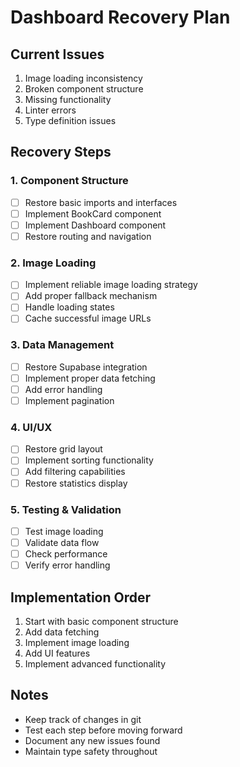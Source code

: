 # Dashboard Recovery Plan

## Current Issues
1. Image loading inconsistency
2. Broken component structure
3. Missing functionality
4. Linter errors
5. Type definition issues

## Recovery Steps

### 1. Component Structure
- [ ] Restore basic imports and interfaces
- [ ] Implement BookCard component
- [ ] Implement Dashboard component
- [ ] Restore routing and navigation

### 2. Image Loading
- [ ] Implement reliable image loading strategy
- [ ] Add proper fallback mechanism
- [ ] Handle loading states
- [ ] Cache successful image URLs

### 3. Data Management
- [ ] Restore Supabase integration
- [ ] Implement proper data fetching
- [ ] Add error handling
- [ ] Implement pagination

### 4. UI/UX
- [ ] Restore grid layout
- [ ] Implement sorting functionality
- [ ] Add filtering capabilities
- [ ] Restore statistics display

### 5. Testing & Validation
- [ ] Test image loading
- [ ] Validate data flow
- [ ] Check performance
- [ ] Verify error handling

## Implementation Order
1. Start with basic component structure
2. Add data fetching
3. Implement image loading
4. Add UI features
5. Implement advanced functionality

## Notes
- Keep track of changes in git
- Test each step before moving forward
- Document any new issues found
- Maintain type safety throughout 